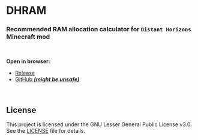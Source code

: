 # DHRAM
### Recommended RAM allocation calculator for `Distant Horizons` Minecraft mod

<br>

**Open in browser:**
- [Release](http://newengine.org/dhram)
- [GitHub ***(might be unsafe)***](https://html-preview.github.io/?url=https://github.com/MikiP98/DHRAM/blob/main/index.html)

<br>

## License

This project is licensed under the GNU Lesser General Public License v3.0.  
See the [LICENSE](LICENSE) file for details.